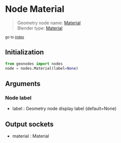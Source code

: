 
# Node Material

> Geometry node name: [Material](https://docs.blender.org/manual/en/latest/modeling/geometry_nodes/input/material.html)<br>
  Blender type: [Material](https://docs.blender.org/api/current/bpy.types.GeometryNodeInputMaterial.html)
  
<sub>go to [index](/docs/index.md)</sub>

Initialization
--------------

```python
from geonodes import nodes
node = nodes.Material(label=None)
```



## Arguments


### Node label

- label : Geometry node display label (default=None)

## Output sockets

- material : Material
